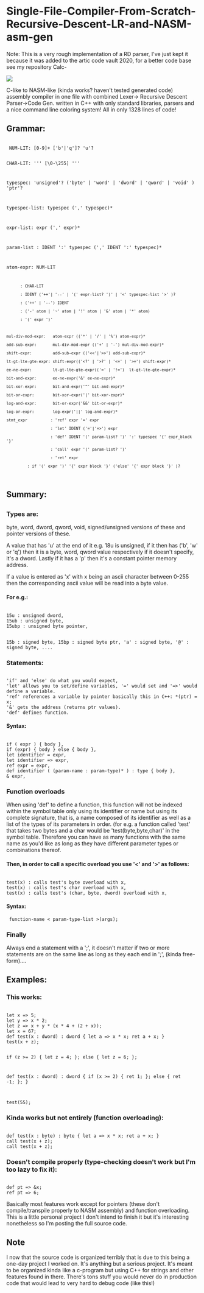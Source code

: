 # Single-File-Compiler-From-Scratch-Recursive-Descent-LR-and-NASM-asm-gen

Note: This is a very rough implementation of a RD parser, I've just kept it because it was added to the artic code vault 2020, for a better code base see my repository Calc-

<img src="view.png">

<p>
C-like to NASM-like (kinda works? haven't tested generated code) assembly compiler in one file with combined Lexer-> Recursive Descent Parser->Code Gen. written in C++ with only standard libraries, parsers and a nice command line coloring system!
All in only 1328 lines of code!
</p>

<h2> Grammar: </h2>
<code>
 NUM-LIT: [0-9]+ ['b'|'q']? 'u'?
 
 CHAR-LIT: '\'' [\0-\255] '\''
 
 typespec: 'unsigned'? ('byte' | 'word' | 'dword' | 'qword' | 'void' ) 'ptr'?
 
 typespec-list: typespec (',' typespec)*
 
 expr-list: expr (',' expr)*
 
 param-list : IDENT ':' typespec (',' IDENT ':' typespec)*
 

 atom-expr: NUM-LIT
 
		  : CHAR-LIT
		  
		  : IDENT ('++'| '--' | '(' expr-list? ')' | '<' typespec-list '>' )?
		  
		  : ('++' | '--') IDENT
		  
		  : ('-' atom | '~' atom | '!' atom | '&' atom | '*' atom)
		  
		  : '(' expr ')'
		  


	mul-div-mod-expr:   atom-expr (('*' | '/' | '%') atom-expr)*
	
	add-sub-expr:       mul-div-mod-expr (('+' | '-') mul-div-mod-expr)*
	
	shift-expr:         add-sub-expr (('<<'|'>>') add-sub-expr)*
	
	lt-gt-lte-gte-expr: shift-expr(('<?' | '>?' | '<=' | '>=') shift-expr)*
	
	ee-ne-expr:         lt-gt-lte-gte-expr(('=' | '!=')  lt-gt-lte-gte-expr)*
	
	bit-and-expr:       ee-ne-expr('&' ee-ne-expr)*
	
	bit-xor-expr:       bit-and-expr('^' bit-and-expr)*
	
	bit-or-expr:        bit-xor-expr('|' bit-xor-expr)*
	
	log-and-expr:       bit-or-expr('&&' bit-or-expr)*
	
	log-or-expr:        log-expr('||' log-and-expr)*
	
	stmt_expr		   : 'ref' expr '=' expr
	
					   : 'let' IDENT ('='|'=>') expr
					   
					   : 'def' IDENT '(' param-list? ')' ':' typespec '{' expr_block '}'
					   
					   : 'call' expr '(' param-list? ')'
					   
					   : 'ret' expr
					   
             : if '(' expr ')' '{' expr_block '}' ('else' '{' expr_block '}' )?
</code>      

<h2> Summary: <h2>
	
<h3> Types are: </h3>
<p>
byte, word, dword, qword, void,
signed/unsigned versions of these and pointer versions of these.

A value that has 'u' at the end of it e.g. 18u is unsigned, if it then has ('b', 'w' or 'q') then it is a byte, word, qword value 
respectively if it doesn't specify, it's a dword. Lastly if it has a 'p' then it's a constant pointer memory address.

If a value is entered as 'x' with x being an ascii character between 0-255 then the corresponding ascii value will be read into a byte value.
</p>

<h4>
For e.g.:
</h4>
<code>
15u : unsigned dword,
15ub : unsigned byte,
15ubp : unsigned byte pointer,

15b : signed byte,
15bp : signed byte ptr,
'a' : signed byte,
'@' : signed byte,
....
</code>
	
<h3> Statements: </h3> 
<code>
'if' and 'else' do what you would expect,
'let' allows you to set/define variables, '=' would set and '=>' would define a variable.
'ref' references a variable by pointer basically this in C++: *(ptr) = x;
'&' gets the address (returns ptr values).
'def' defines function.
</code>
<h4>Syntax:</h4>
<code>
if ( expr ) { body },
if (expr) { body } else { body },
let identifier = expr,
let identifier => expr,
ref expr = expr,
def identifier ( (param-name : param-type)* ) : type { body },
& expr,
</code>

<h3> Function overloads </h3>
<p>
When using 'def' to define a function, this function will not be indexed within the symbol table only using its identifier or name but using its complete signature, that is, a name composed of its identifier as well as a list of the types of its parameters in order. (for e.g. a function called 'test' that takes two bytes and a char would be 'test(byte,byte,char)' in the symbol table. Therefore you can have as many functions with the same name as you'd like as long as they have different parameter types or combinations thereof.
</p>

<h4>
Then, in order to call a specific overload you use '<' and '>' as follows:
</h4>

<code>
test<byte>(x) : calls test's byte overload with x,
test<char>(x) : calls test's char overload with x,
test<char, byte, dword>(x) : calls test's (char, byte, dword) overload with x,
</code>
<h4> Syntax: </h4>
<code> function-name < param-type-list >(args); </code>

<h3> Finally </h3>
<p>
Always end a statement with a ';', it doesn't matter if two or more statements are on the same line as long as they each end in ';',
(kinda free-form)....
</p>
<h2> Examples: </h2>

<h3> This works: </h3>

<code>
let x => 5;
let y => x * 2;
let z => x + y * (x * 4 + (2 + x));
let x = 67;
def test(x : dword) : dword { let a => x * x; ret a + x; }
test(x + z);

if (z >= 2) { let z = 4; };
else { let z = 6; };

def test(x : dword) : dword 
{ 
  if (x >= 2) { 
    ret 1; 
  };
  else { 
    ret -1; 
  }; 
}

test(55);
</code>

<h3> Kinda works but not entirely (function overloading): </h3>
<code>
def test(x : byte) : byte { let a => x * x; ret a + x; }
call test<byte>(x + z);
call test<dword>(x + z);
</code>
	
<h3> Doesn't compile properly (type-checking doesn't work but I'm too lazy to fix it): </h3>
<code>
def pt => &x;
ref pt => 6;
</code>

<p>
Basically most features work except for pointers (these don't compile/transpile properly to NASM assembly) and function overloading.
This is a little personal project I don't intend to finish it but it's interesting nonetheless so I'm posting the full source code.
</p>


<h2> Note </h2>
<p> I now that the source code is organized terribly that is due to this being a one-day project I worked on. It's anything but a serious project. It's meant to be organized kinda like a c-program but using C++ for strings and other features found in there. There's tons stuff you would never do in production code that would lead to very hard to debug code (like this!) </p>
